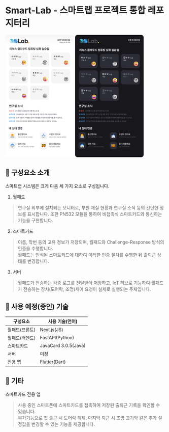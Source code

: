 Smart-Lab - 스마트랩 프로젝트 통합 레포지터리
===

<div>
<img src="preview1.png" width="216" height="384">
<img src="preview2.png" width="216" height="384">
</div>

📌 구성요소 소개
---
스마트랩 시스템은 크게 다음 세 가지 요소로 구성됩니다.

1. 월패드
> 연구실 외부에 설치되는 모니터로, 부원 재실 현황과 연구실 소식 등의 간단한 정보를 표시합니다. 또한 PN532 모듈을 통하여 비접촉식 스마트카드와 통신하는 기능을 구현합니다. 
2. 스마트카드
> 이름, 학번 등의 고유 정보가 저장되며, 월패드와 Challenge-Response 방식의 인증을 수행합니다.<br>
> 월패드는 인식된 스마트카드에 대하여 이러한 인증 절차를 수행한 뒤 출퇴근 상태를 변경합니다.
3. 서버
> 월패드가 전송하는 각종 로그를 전달받아 저장하고, IoT 허브로 기능하여 월패드가 전송하는 장치(도어락, 조명)제어 요청이 실제로 실행되는 주체입니다.<br>

📌 사용 예정(중인) 기술
---
|구성요소|사용 기술(언어)|
|------|------|
|월패드(프론트)|Next.js(JS)|
|월패드(백엔드)|FastAPI(Python)|
|스마트카드|JavaCard 3.0.5(Java)|
|서버|미정|
|전용 앱|Flutter(Dart)|

📌 기타
---

스마트카드 전용 앱
> 사용 중인 스마트폰에 스마트카드를 접촉하여 저장된 출퇴근 기록을 확인할 수 있습니다.<br>
> 부가기능으로 첫 출근 시 도어락 해제, 마지막 퇴근 시 조명 끄기와 같은 추가 설정값을 변경할 수 있는 기능을 제공합니다.
